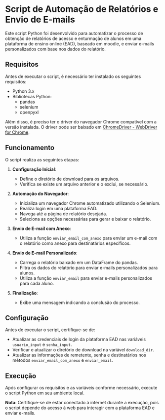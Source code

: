 # Script de Automação de Relatórios e Envio de E-mails

Este script Python foi desenvolvido para automatizar o processo de obtenção de relatórios de acesso e enturmação de alunos em uma plataforma de ensino online (EAD), baseado em moodle, e enviar e-mails personalizados com base nos dados do relatório.

## Requisitos

Antes de executar o script, é necessário ter instalado os seguintes requisitos:

- Python 3.x
- Bibliotecas Python:
  - pandas
  - selenium
  - openpyxl

Além disso, é preciso ter o driver do navegador Chrome compatível com a versão instalada. O driver pode ser baixado em [ChromeDriver - WebDriver for Chrome](https://sites.google.com/a/chromium.org/chromedriver/downloads).

## Funcionamento

O script realiza as seguintes etapas:

1. **Configuração Inicial**:
   - Define o diretório de download para os arquivos.
   - Verifica se existe um arquivo anterior e o exclui, se necessário.

2. **Automação do Navegador**:
   - Inicializa um navegador Chrome automatizado utilizando o Selenium.
   - Realiza login em uma plataforma EAD.
   - Navega até a página de relatório desejada.
   - Seleciona as opções necessárias para gerar e baixar o relatório.

3. **Envio de E-mail com Anexo**:
   - Utiliza a função `enviar_email_com_anexo` para enviar um e-mail com o relatório como anexo para destinatários específicos.

4. **Envio de E-mail Personalizado**:
   - Carrega o relatório baixado em um DataFrame do pandas.
   - Filtra os dados do relatório para enviar e-mails personalizados para alunos.
   - Utiliza a função `enviar_email` para enviar e-mails personalizados para cada aluno.

5. **Finalização**:
   - Exibe uma mensagem indicando a conclusão do processo.

## Configuração

Antes de executar o script, certifique-se de:

- Atualizar as credenciais de login da plataforma EAD nas variáveis `usuario_input` e `senha_input`.
- Verificar e atualizar o diretório de download na variável `download_dir`.
- Atualizar as informações de remetente, senha e destinatários nos métodos `enviar_email_com_anexo` e `enviar_email`.

## Execução

Após configurar os requisitos e as variáveis conforme necessário, execute o script Python em seu ambiente local.

**Nota**: Certifique-se de estar conectado à internet durante a execução, pois o script depende do acesso à web para interagir com a plataforma EAD e enviar e-mails.
